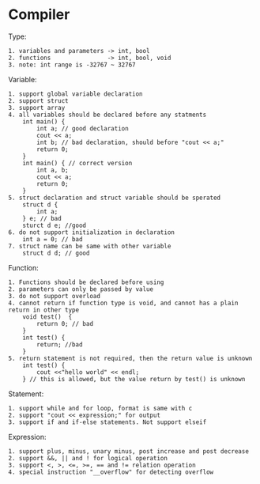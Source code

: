 Compiler
=====================
Type:

	1. variables and parameters -> int, bool
	2. functions                -> int, bool, void
	3. note: int range is -32767 ~ 32767

Variable:

	1. support global variable declaration
	2. support struct
	3. support array
	4. all variables should be declared before any statments
		int main() {
			int a; // good declaration
			cout << a;
			int b; // bad declaration, should before "cout << a;"
			return 0;
		}
		int main() { // correct version
			int a, b;
			cout << a;
			return 0;
		}
	5. struct declaration and struct variable should be sperated
		struct d {
			int a;
		} e; // bad
		sturct d e; //good
	6. do not support initialization in declaration
		int a = 0; // bad
	7. struct name can be same with other variable
		struct d d; // good

Function:
	
	1. Functions should be declared before using
	2. parameters can only be passed by value
	3. do not support overload
	4. cannot return if function type is void, and cannot has a plain return in other type
		void test()  {
			return 0; // bad
		}
		int test() {
			return; //bad
		}
	5. return statement is not required, then the return value is unknown
		int test() {
			cout <<"hello world" << endl;
		} // this is allowed, but the value return by test() is unknown

Statement:
	
	1. support while and for loop, format is same with c
	2. support "cout << expression;" for output
	3. support if and if-else statements. Not support elseif

Expression:
	
	1. support plus, minus, unary minus, post increase and post decrease
	2. support &&, || and ! for logical operation
	3. support <, >, <=, >=, == and != relation operation
	4. special instruction "__overflow" for detecting overflow
